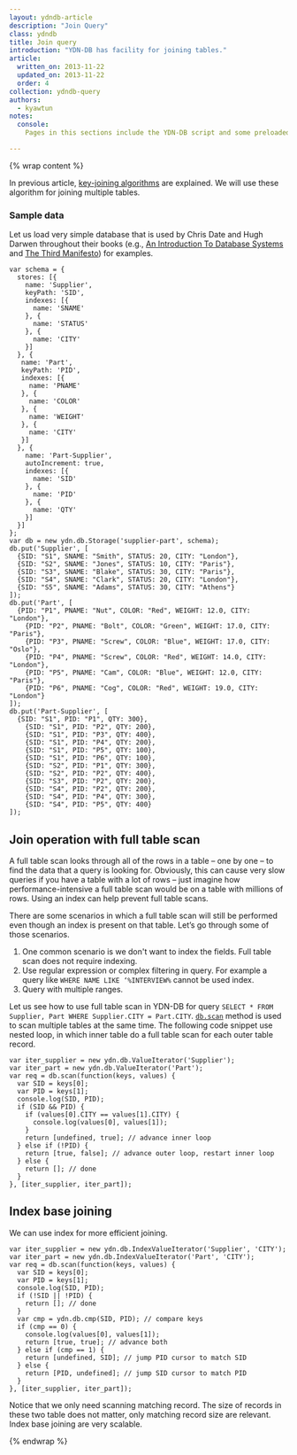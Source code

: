```yaml
---
layout: ydndb-article
description: "Join Query"
class: ydndb
title: Join query
introduction: "YDN-DB has facility for joining tables."
article:
  written_on: 2013-11-22
  updated_on: 2013-11-22
  order: 4
collection: ydndb-query
authors:
  - kyawtun
notes:
  console:
    Pages in this sections include the YDN-DB script and some preloaded data and utility functions, so that you follow the sample code in your browser's developer console to see in action.

---
```


{% wrap content %}

In previous article, [key-joining algorithms](key-joining.html) are explained. We will use these algorithm for joining multiple tables.


### Sample data

Let us load very simple database that is used by Chris Date and Hugh Darwen throughout their books (e.g., [An Introduction To Database Systems](http://c2.com/cgi/wiki?AnIntroductionToDatabaseSystems) and [The Third Manifesto](http://en.wikipedia.org/wiki/The_Third_Manifesto)) for examples.

    var schema = {
      stores: [{
        name: 'Supplier',
        keyPath: 'SID',
        indexes: [{
          name: 'SNAME'
        }, {
          name: 'STATUS'
        }, {
          name: 'CITY'
        }]
      }, {
       name: 'Part',
       keyPath: 'PID',
       indexes: [{
         name: 'PNAME'
       }, {
         name: 'COLOR'
       }, {
         name: 'WEIGHT'
       }, {
         name: 'CITY'
       }]
      }, {
        name: 'Part-Supplier',
        autoIncrement: true,
        indexes: [{
          name: 'SID'
        }, {
          name: 'PID'
        }, {
          name: 'QTY'
        }]
      }]
    };
    var db = new ydn.db.Storage('supplier-part', schema);
    db.put('Supplier', [
      {SID: "S1", SNAME: "Smith", STATUS: 20, CITY: "London"},
      {SID: "S2", SNAME: "Jones", STATUS: 10, CITY: "Paris"},
      {SID: "S3", SNAME: "Blake", STATUS: 30, CITY: "Paris"},
      {SID: "S4", SNAME: "Clark", STATUS: 20, CITY: "London"},
      {SID: "S5", SNAME: "Adams", STATUS: 30, CITY: "Athens"}
    ]);
    db.put('Part', [
      {PID: "P1", PNAME: "Nut", COLOR: "Red", WEIGHT: 12.0, CITY: "London"},
    	{PID: "P2", PNAME: "Bolt", COLOR: "Green", WEIGHT: 17.0, CITY: "Paris"},
    	{PID: "P3", PNAME: "Screw", COLOR: "Blue", WEIGHT: 17.0, CITY: "Oslo"},
    	{PID: "P4", PNAME: "Screw", COLOR: "Red", WEIGHT: 14.0, CITY: "London"},
    	{PID: "P5", PNAME: "Cam", COLOR: "Blue", WEIGHT: 12.0, CITY: "Paris"},
    	{PID: "P6", PNAME: "Cog", COLOR: "Red", WEIGHT: 19.0, CITY: "London"}
    ]);
    db.put('Part-Supplier', [
      {SID: "S1", PID: "P1", QTY: 300},
    	{SID: "S1", PID: "P2", QTY: 200},
    	{SID: "S1", PID: "P3", QTY: 400},
    	{SID: "S1", PID: "P4", QTY: 200},
    	{SID: "S1", PID: "P5", QTY: 100},
    	{SID: "S1", PID: "P6", QTY: 100},
    	{SID: "S2", PID: "P1", QTY: 300},
    	{SID: "S2", PID: "P2", QTY: 400},
    	{SID: "S3", PID: "P2", QTY: 200},
    	{SID: "S4", PID: "P2", QTY: 200},
    	{SID: "S4", PID: "P4", QTY: 300},
    	{SID: "S4", PID: "P5", QTY: 400}
    ]);

## Join operation with full table scan

A full table scan looks through all of the rows in a table – one by one – to find the data that a query is looking for. Obviously, this can cause very slow queries if you have a table with a lot of rows – just imagine how performance-intensive a full table scan would be on a table with millions of rows. Using an index can help prevent full table scans.

There are some scenarios in which a full table scan will still be performed even though an index is present on that table. Let’s go through some of those scenarios.

1. One common scenario is we don't want to index the fields. Full table scan does not require indexing.
2. Use regular expression or complex filtering in query. For example a query like `WHERE NAME LIKE ‘%INTERVIEW%` cannot be used index.
3. Query with multiple ranges.

Let us see how to use full table scan in YDN-DB for query `SELECT * FROM Supplier, Part WHERE Supplier.CITY = Part.CITY`. [`db.scan`](http://dev.yathit.com/api/ydn/db/storage.html#scan) method is used to scan multiple tables at the same time. The following code snippet use nested loop, in which inner table do a full table scan for each outer table record.


    var iter_supplier = new ydn.db.ValueIterator('Supplier');
    var iter_part = new ydn.db.ValueIterator('Part');
    var req = db.scan(function(keys, values) {
      var SID = keys[0];
      var PID = keys[1];
      console.log(SID, PID);
      if (SID && PID) {
        if (values[0].CITY == values[1].CITY) {
          console.log(values[0], values[1]);
        }
        return [undefined, true]; // advance inner loop
      } else if (!PID) {
        return [true, false]; // advance outer loop, restart inner loop
      } else {
        return []; // done
      }
    }, [iter_supplier, iter_part]);

## Index base joining

We can use index for more efficient joining.

    var iter_supplier = new ydn.db.IndexValueIterator('Supplier', 'CITY');
    var iter_part = new ydn.db.IndexValueIterator('Part', 'CITY');
    var req = db.scan(function(keys, values) {
      var SID = keys[0];
      var PID = keys[1];
      console.log(SID, PID);
      if (!SID || !PID) {
        return []; // done
      }
      var cmp = ydn.db.cmp(SID, PID); // compare keys
      if (cmp == 0) {
        console.log(values[0], values[1]);
        return [true, true]; // advance both
      } else if (cmp == 1) {
        return [undefined, SID]; // jump PID cursor to match SID
      } else {
        return [PID, undefined]; // jump SID cursor to match PID
      }
    }, [iter_supplier, iter_part]);

Notice that we only need scanning matching record. The size of records in these two table does not matter, only matching record size are relevant. Index base joining are very scalable.




{% endwrap %}
